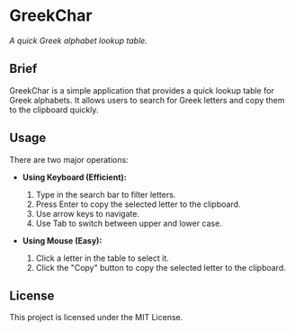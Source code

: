 # GreekChar

_A quick Greek alphabet lookup table._

## Brief

GreekChar is a simple application that provides a quick lookup table for Greek alphabets. It allows users to search for Greek letters and copy them to the clipboard quickly.

## Usage

There are two major operations:

- **Using Keyboard (Efficient):**

  1. Type in the search bar to filter letters.
  2. Press Enter to copy the selected letter to the clipboard.
  3. Use arrow keys to navigate.
  4. Use Tab to switch between upper and lower case.

- **Using Mouse (Easy):**

  1. Click a letter in the table to select it.
  2. Click the "Copy" button to copy the selected letter to the clipboard.

## License

This project is licensed under the MIT License.
